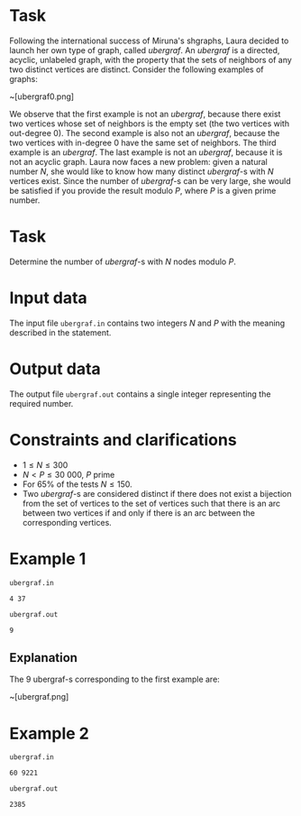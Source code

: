 # Task

Following the international success of Miruna's shgraphs, Laura decided to launch her own type of graph, called _ubergraf_. An _ubergraf_ is a directed, acyclic, unlabeled graph, with the property that the sets of neighbors of any two distinct vertices are distinct.
Consider the following examples of graphs:

~[ubergraf0.png]

We observe that the first example is not an _ubergraf_, because there exist two vertices whose set of neighbors is the empty set (the two vertices with out-degree $0$). The second example is also not an _ubergraf_, because the two vertices with in-degree $0$ have the same set of neighbors. The third example is an _ubergraf_. The last example is not an _ubergraf_, because it is not an acyclic graph.
Laura now faces a new problem: given a natural number $N$, she would like to know how many distinct _ubergraf_-s with $N$ vertices exist. Since the number of _ubergraf_-s can be very large, she would be satisfied if you provide the result modulo $P$, where $P$ is a given prime number.

# Task

Determine the number of _ubergraf_-s with $N$ nodes modulo $P$.

# Input data

The input file `ubergraf.in` contains two integers $N$ and $P$ with the meaning described in the statement.

# Output data

The output file `ubergraf.out` contains a single integer representing the required number.

# Constraints and clarifications

* $1 \leq N \leq 300$
* $N < P \leq 30 \ 000$, $P$ prime
* For $65\%$ of the tests $N \leq 150$.
* Two _ubergraf_-s are considered distinct if there does not exist a bijection from the set of vertices to the set of vertices such that there is an arc between two vertices if and only if there is an arc between the corresponding vertices.

# Example 1

`ubergraf.in`
```
4 37
```

`ubergraf.out`
```
9
```

## Explanation

The $9$ ubergraf-s corresponding to the first example are:

~[ubergraf.png]

# Example 2

`ubergraf.in`
```
60 9221
```

`ubergraf.out`
```
2385
```
